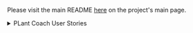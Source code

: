 Please visit the main README [here](https://github.com/Plant-Coach) on the project's main page.


<details> 
    <summary>PLant Coach User Stories</summary>

#### Relevant details to define for consistency 

**List of details when you click on a plant**
- `Plant Type: <string>`
- `Name: <string>`
- `Chose to start from seed?: <boolean>`
- `Direct Seed Recommended: <boolean>`
- `direct_seeded: <boolean>`Days to Maturity: <integer>`
- `Hybrid Status: <integer>`
- `Days to transplant before/after frost date: <integer>`
- `Organic: <boolean>`
- `Recommended Transplant Date: normal recommended date`
- `Planting Status: <string> ["not_started", "started_indoors", "direct_sewn_outside", "transplanted_outside"]` 
- `Recommended Seed Sewing Date: <date>`
- `Actual Seed Sewing Date: <date>`
- `Seedling Days To Transplant: <integer>`
- `Actual Transplant Date: <date>`
- `Override seed-start date?`
- `chosen_overridden_seed-start_date`
- `Override transplant date?`
- `Chosen Overridden seed-start date`

**Key Attributes for Transition Changes**
    - Chose to start from seed?: `<boolean>`
    - Direct Seed Recommended: `<boolean>`
    - Direct Seed User Decision: `<boolean>`
    - Days to Maturity: `<integer>`
    - Recommended Transplant Date: `<date>`
    - Planting Status: `<string> ["not_started", "started_indoors", "direct_sewn_outside", "transplanted_outside"]` 
    - Recommended Seed Sewing Date: `<date>`
    - Actual Seed Sewing Date: `<date>`
    - Seedling Days To Transplant: `<integer>`
    - Actual Transplant Date: `<date>`
    - Override seed-start date? (This is only used when the planting date is in the future)
    - chosen_overridden_seed-start_date
    - Override transplant date?
    - Chosen Overridden seed-start date

# v1 User Stories

---
**Account Creation**
- [ ] As a User
- [ ] I can visit `/` and see an option to login or create an account
- [ ] When I select "Create an Account"
- [ ] I can create an account with name, email, password, and my zip code
- [ ] And when I select "Create"
- [ ] I am taken to an empty dashboard with columns for:
    -`My Saved Plants`
    -`Plants Waiting to Start`
    -`Plants that can be Started by now`
    -`Seedlings Growing Inside`
    -`Planted Outside`
    -`Weather Alerts`
    -`My Reminders`

---
**Basic Login**
- [ ] As a registered, but unauthenticated User
- [ ] I can visit `plantcoach.graden` and select `sign in`
- [ ] And I am able to enter my email and password and select `"Sign In"`
- [ ] And I am taken to my dashboard.

---
**Basic Logout**
- [ ] As a registered, but unauthenticated User
- [ ] I can visit `plantcoach.graden` and select `sign in`
- [ ] And I am able to enter my email and password and select `"Sign In"`
- [ ] And I am taken to my dashboard.
- [ ] And I see a button that says "Log Out"
- [ ] And when I click it, I am taken to a logout screen that says "Thank you for using Plant Coach"
- [ ] And I see a button that says "Log In"
- [ ] But I do not see a button that says "Log Out"

---
**Add plant to personal database**
- [ ] As an authenticated user
- [ ] When I visit my dashboard
- [ ] I can click "Add a Plant to my Personal Database"
- [ ] And I am taken to a screen to enter details for:
    - Name (optional)
    - Plant Type (REQUIRED)
    - Days to Maturity (optional)
    - Hybrid Status (optional)
    - When to start the plant (optional)
    - Organic? (checkbox) (optional)
- [ ] When I click: `Add`
- [ ] I see feedback that my plant has been added to my list of saved plants.
- [ ] I am shown a planting guide for that plant type and see sections for:
    -`Seed Guide`
    -`Transplant Guide`
    -`Harvest Guide`
- [ ] I can select `Close` and see a message that says that I can still access these growing guides at any time.
- [ ] I am taken back to my Kanban Board/Dashboard and see my newly-created Plant in the "My Saved Plants" list
- [ ] with a button that says `I want to plant this`.

---
**Pre-purchased plant - Already Planted**
- [ ] As an authenticated User
- [ ] When I visit my dashboard
- [ ] I can still see my new plant in the `My Saved Plants` category
- [ ] I can click a button that says `I want to plant this`
- [ ] And a window appears that asks if I plan to start the plant from seed
- [ ] and I select `No`
- [ ] And a window appears that asks if I have already planted this.
- [ ] When I select `yes` 
- [ ] I am I asked `when?` where I can provide today's date.
- [ ] I am returned to the dashboard where I see my plant in the `Planted Outside` column.
- [ ] When I click on the plant, I see
    // Decision points above:
    - [ ] Actual Transplant Date: `<Today's Date>`
    - [ ] Chose to start from seed?: `False`
    // Dependent attributes:
    - [ ] Direct Seed User Decision: `No`
    - [ ] Planting Status: `["transplanted_outside"]` 
    - [ ] Actual Seed Sewing Date: `nil`
    - [ ] Override seed-start date? "not started from seed"
    - [ ] chosen_overridden_seed-start_date nil
    - [ ] Override transplant date? nil
    - [ ] Chosen Overridden seed-start <Today's Date>
    // Factual/constant attributes:
    - [ ] Direct Seed Recommended: `No`
    - [ ] Days to Maturity: `<harvest date - actual transplant date>`
    - [ ] Recommended Transplant Date: `normal recommended date`
    - [ ] Recommended Seed Sewing Date: `nil`
    - [ ] Seedling Days To Transplant: `<integer>`

---
**Pre-purchased plant - Future Planting - App recommended timing**
- [ ] As an authenticated User
- [ ] When I visit my dashboard
- [ ] I can still see my new plant in the `My Saved Plants` category
- [ ] I can click a button that says `I want to plant this`
- [ ] And a window appears that asks if I plan to start the plant from seed
- [ ] and I select `No`
- [ ] And a window appears that asks if I have already planted this.
- [ ] When I select `No`
- [ ] I am asked if I would like to set the planting date manually or take the app's advice.
- [ ] I select `take the apps advice`
- [ ] I am returned to the dashboard where I see my plant in the `Plants Waiting to Start` column.
- [ ] And when I click on the plant
    - Chose to start from seed?: `False`
    - Direct Seed Recommended: `No`
    - Direct Seed User Decision: `No`
    - Actual Transplant Date: `Not yet Transplanted outside`
    - Days to Maturity: `<harvest date - actual transplant date>`
    - Recommended Transplant Date: `normal recommended date`
    - Planting Status: `["not_started"]` 
    - Recommended Seed Sewing Date: `nil`
    - Actual Seed Sewing Date: `nil`
    - Seedling Days To Transplant: `<integer>`
    -- Override seed-start date? No 
    - chosen_overridden_seed-start_date
    - Override transplant date? No
    - Chosen Overridden seed-start date


---
**Pre-purchased plant - future planting - overridden planting date**
- [ ] As an authenticated User
- [ ] When I visit my dashboard
- [ ] I can still see my new plant in the `My Saved Plants` category
- [ ] I can click a button that says `I want to plant this`
- [ ] And a window appears that asks if I plan to start the plant from seed
- [ ] and I select `No`
- [ ] And a window appears that asks if I have already planted this.
- [ ] When I select `No`
- [ ] I am asked if I would like to set the planting date manually or take the app's advice.
- [ ] I select `Set Manually`
- [ ] and I can set the future plant date myself
- [ ] I am returned to the dashboard where I see my plant in the `Plants Waiting to Start` column.
- [ ] And when I click on the plant
    - Chose to start from seed?: `False`
    - Direct Seed Recommended: `No`
    - Direct Seed User Decision: `No`
    - Actual Transplant Date: `Not yet Transplanted outside`
    - Days to Maturity: `<harvest date - actual transplant date>`
    - Recommended Transplant Date: `normal recommended date`
    - Planting Status: `["not_started"]` 
    - Recommended Seed Sewing Date: `nil`
    - Actual Seed Sewing Date: `nil`
    - Seedling Days To Transplant: `<integer>`
    - Override seed-start date? Not started from seed
    - chosen_overridden_seed-start_date
    - Override transplant date? Yes
    - Chosen Overridden seed-start <user-chosen date>

---
**Start from Seed - future - starting inside**
- [ ] As an authenticated User
- [ ] When I visit my dashboard
- [ ] I can still see my new plant in the `My Saved Plants` category
- [ ] I can click a button that says `I want to plant this`
- [ ] And a window appears that asks if I plan to start the plant from seed
- [ ] nd I select `Yes`
- [ ] And a window appears that asks if I plan to start the seed inside or direct-seed it? (and a recommendation warning is shown)
- [ ] And I select `Start Inside`
- [ ] And a window appears that asks if I have already planted this.
- [ ] When I select `No` 
- [ ] I am asked if I would like to set the planting date manually or take the app's advice.
- [ ] I select `take the apps advice`
- [ ] I am returned to the dashboard where I see my plant in the `Plants Ready to Start` column.
- [ ] And when I click on the plant,
    - Chose to start from seed?: `Yes`
    - Direct Seed Recommended: `false`
    - Direct Seed User Decision: `false`
    - Days to Maturity: `<integer>`
    - Recommended Transplant Date: `<date>`
    - Planting Status: `<string> ["not_started", "started_indoors", "direct_sewn_outside", "transplanted_outside"]` 
    - Recommended Seed Sewing Date: `<date>`
    - Actual Seed Sewing Date: `<date>`
    - Seedling Days To Transplant: `<integer>`
    - Actual Transplant Date: `<date>`
    - Override seed-start date?
    - chosen_overridden_seed-start_date
    - Override transplant date?
    - Chosen Overridden seed-start date

---
**Start from seed - today - inside**
- [ ] As an authenticated User
- [ ] When I visit my dashboard
- [ ] I can still see my new plant in the `My Saved Plants` category
- [ ] I can click a button that says `I want to plant this`
- [ ] And a window appears that asks if I plan to start the plant from seed
- [ ] and I select `Yes`
- [ ] And a window appears that asks if I plan to start the seed inside or direct-seed it? (and a recommendation warning is shown)
- [ ] And I select `Start Inside`
- [ ] And a window appears that asks if I have already planted this.
- [ ] When I select `Yes`
- [ ] And I am asked when I started it and I can select todady's date.
- [ ] I am returned to the dashboard where I see my plant in the `Started Indoors` column.
- [ ] And when I click on the plant,
    - Chose to start from seed?: `Yes`
    - Direct Seed Recommended: `false`
    - Direct Seed User Decision: `false`
    - Days to Maturity: `<integer>`
    - Recommended Transplant Date: `<date>`
    - Planting Status: `<string> ["started_indoors"]` 
    - Recommended Seed Sewing Date: `<date>`
    - Actual Seed Sewing Date: `Today's date`
    - Seedling Days To Transplant: `<integer>`
    - Actual Transplant Date: `nil`
    - Override seed-start date?
    - chosen_overridden_seed-start_date
    - Override transplant date?
    - Chosen Overridden seed-start date

 ---
**Start from seed - today - outside"**
- [ ] As an authenticated User
- [ ] When I visit my dashboard
- [ ] I can still see my new plant in the `My Saved Plants` category
- [ ] I can click a button that says `I want to plant this`
- [ ] And a window appears that asks if I plan to start the plant from seed
- [ ] and I select `Yes`
- [ ] And a window appears that asks if I plan to start the seed inside or direct-seed it? (and a recommendation warning is shown)
- [ ] And I select `Start Outside`
- [ ] And a window appears that asks if I have already planted this.
- [ ] When I select `Yes`
- [ ] And I am asked when I started it and I can select todady's date.
- [ ] I am returned to the dashboard where I see my plant in the `Planted Outside` column.
- [ ] And when I click on the plant,
    - Chose to start from seed?: `Yes`
    - Direct Seed Recommended: `true`
    - Direct Seed User Decision: `true`
    - Days to Maturity: `<integer>`
    - Recommended Transplant Date: `nil`
    - Planting Status: `<string> ["direct_sewn_outside"]` 
    - Recommended Seed Sewing Date: `nil`
    - Actual Seed Sewing Date: `<Today's Date>`
    - Seedling Days To Transplant: `<integer>`
    - Actual Transplant Date: `nil`
    - Override seed-start date? 
    - chosen_overridden_seed-start_date
    - Override transplant date?
    - Chosen Overridden seed-start date

---
**Direct-seed in the future**
- [ ] As an authenticated User
- [ ] When I visit my dashboard
- [ ] I can still see my new plant in the `My Saved Plants` category
- [ ] I can click a button that says `I want to plant this`
- [ ] And a window appears that asks if I plan to start the plant from seed
- [ ] and I select `Yes`
- [ ] And a window appears that asks if I plant to start the seed inside or direct-seed it? (and a recommendation warning is shown)
- [ ] And I select `Start Outside`
- [ ] And a window appears that asks if I have already planted this.
- [ ] When I select `no`
- [ ] I am asked if I would like to set the planting date manually or take the app's advice.
- [ ] I select `take the apps advice`
- [ ] I am returned to the Dashboard where I see my plant listed under `Plants Ready to Start`
- [ ] And when I click on the plant,
    - Chose to start from seed?: `Yes`
    - Direct Seed Recommended: `true`
    - Direct Seed User Decision: `true`
    - Days to Maturity: `<integer>`
    - Recommended Transplant Date: `<date>`
    - Planting Status: `<string> ["not_started"]` 
    - Recommended Seed Sewing Date: `<make this the same as the recommended transplant date, if there is one>`
    - Actual Seed Sewing Date: `nil`
    - Seedling Days To Transplant: `nil`
    - Actual Transplant Date: `<same as actual seed-sewing date>`
    - Override seed-start date? No
    - chosen_overridden_seed-start_date nil
    - Override transplant date? No
    - Chosen Overridden seed-start nil


---
**Start indoor seed**
- [ ] As an authenticated User
- [ ] When I visit my dashboard
- [ ] And I see a Plant in my `Plants Ready to Start` column that is also a plant I want to grow from seed,
- [ ] I can change the status to `Seedlings Growing Inside`
- [ ] I am asked when they were started
- [ ] and I can select: `Today`
- [ ] And I see the plant in the `Seedlings Growing Inside`.
- [ ] And when I click on the plant,
    - Chose to start from seed?: `Yes`
    - Direct Seed Recommended: `true`
    - Direct Seed User Decision: `true`
    - Days to Maturity: `<integer>`
    - Recommended Transplant Date: `<date>`
    - Planting Status: `<string> ["not_started", "started_indoors", "direct_sewn_outside", "transplanted_outside"]` 
    - Recommended Seed Sewing Date: `<make this the same as the recommended transplant date, if there is one>`
    - Actual Seed Sewing Date: `nil`
    - Seedling Days To Transplant: `nil`
    - Actual Transplant Date: `<same as actual seed-sewing date>`
    - Override seed-start date? No
    - chosen_overridden_seed-start_date nil
    - Override transplant date? No
    - Chosen Overridden seed-start nil

---
**User Story in which a future seed-starting date is set by the user saying when they've already started a seed (should return an error)**
- [ ] As an authenticated User
- [ ] When I visit my dashboard
- [ ] And I see a Plant in my `Plants Ready to Start` column
- [ ] I can change the status to `Seedlings Growing Inside`
- [ ] I am asked when they were started
- [ ] and when I select:
- [ ] Select date
- [ ] and select a date in the future,
- [ ] I see a flash message that dates must only be today or in the past.
- [ ] When I select an appropriate date,
- [ ] I can select `Ok`
- [ ] And I see the plant in the `Seedlings Growing Inside`.


### User Stories related to a User moving a plant from "started inside" to "transplanted outside"

---
***Change plant status from "started indoors" to "transplanted outside"**
- [ ] As an authenticated User
- [ ] When I visit my dashboard
- [ ] And I see a Plant in my `Seedlings Growing Inside` column,
- [ ] I can change the status to `Planted Outside`
- [ ] And I am asked when it was transplanted outside
- [ ] And I can select todays date
- [ ] And I am taken to the dashboard and see my plant in the `Planted Outside` column
- [ ] And when I select the plant, I see:
    - Chose to start from seed?: `Yes`
    - Direct Seed Recommended: `false`
    - Direct Seed User Decision: `false`
    - Days to Maturity: `<integer>`
    - Recommended Transplant Date: `<date>`
    - Planting Status: `["transplanted_outside"]` 
    - Recommended Seed Sewing Date: `<date>`
    - Actual Seed Sewing Date: `<date>`
    - Seedling Days To Transplant: `<integer>`
    - Actual Transplant Date: `<Today's Date>`
    - Override seed-start date? No
    - chosen_overridden_seed-start_date nil
    - Override transplant date? No
    - Chosen Overridden seed-start nil


### User Stories related to a user being shown a visual cue about an upcoming task
---
**Upcoming Seed Start - Inside**

---
**Upcoming Seed Start - Outside**

---
**Upcoming Seed Transplant Date**
- [ ] As an authenticated User
- [ ] When I visit my dashboard
- [ ] And I see a Plant in my `Seedlings Growing Inside` column,
- [ ] And the plant is within a week of the date that it is recommended to be planted outside,
- [ ] I see a visual indication of an upcoming event for the plant
- [ ] When I click on it, I can see `Plant is nearing its transplant date`


### User Stories related to a user being shown a visual cue about an overdue task
---
**Seed Start Now- Inside**

---
**Seed Start Now - Outside**

---
**Seed Transplant Now**


### User Stories related to a user receiving a notification abodut and upcoming task

---
**Upcoming Seed Start - Inside**

---
**Upcoming Seed Start - Outside**

---
**Upcoming Seed Transplant Date**


### User Stories related to a user receiving a notification about a potentially overdue task---
**Seed Start Now- Inside**

---
**Seed Start Now - Outside**

---
**Seed Transplant Now**

### User Stories related to a User moving a planting status "backwards"

### User accessing the Planting Guide

---
**View Planting Guide from clicking on plant on the kanban board**
- [ ] As an Authenticated User
- [ ] When I visit my dashboard
- [ ] And I click on the name of the plant that is in the `Planted Outside` column,
- [ ] and I click the link to go to the plant guide
- [ ] I am taken to a page where I see the complete information available in the plant guide

**View Planting Guides from a plant index page**

---
Move Plant backwards/accidental status update


## v2.0 Planned User Stories

### Add Personalized Reminders

### Add Journal entry to a garden_plant

### Scroll down to see a calendar where I can see the events of each garden plant


## v3.0 Planned User Stories

### View Harvest Timeframes on a Calendar

### Succession Planting Stories
</detail- [ ] s>